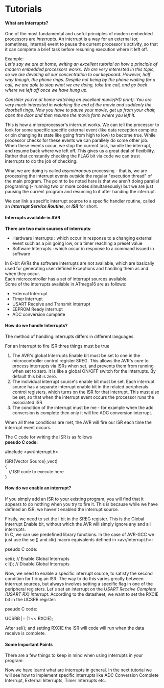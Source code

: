 # Tutorials

#### What are Interrupts?

One of the most fundamental and useful principles of modern embedded processors are _interrupts_. An interrupt is a way for an external (or, sometimes, internal) event to pause the current processor's activity, so that it can complete a brief task before resuming execution where it left off.

Example:  
_Let's say we are at home, writing an excellent tutorial on how a principle of modern embedded processors works. We are very interested in this topic, so we are devoting all our concentration to our keyboard. However, half way though, the phone rings. Despite not being by the phone waiting for a call, we are able to stop what we are doing, take the call, and go back where we left off once we have hung up._

_Consider you're at home watching an excellent movie(HD print). You are very much interested in watching the end of the movie and suddenly the doorbell rings. Now you have to pause your movie, get up from your chair, open the door and then resume the movie form where you left it._

This is how a microprocessor's interrupt works. We can tell the processor to look for some specific specific external event (like data reception complete or pin changing its state like going from high to low) to become true. While processor checks for these events we can parallely do some other job. When these events occur, we stop the current task, handle the interrupt, and resume back where we left off. This gives us a great deal of flexibility. Rather that constantly checking the FLAG bit via code we can trust interrupts to do the job of checking.

What we are doing is called _asynchronous_ processing - that is, we are processing the interrupt events outside the regular "execution thread" of the main program. The point to be noted here is that we aren't doing parallel programing (- running two or more codes simultaneously) but we are just pausing the current program and resuming to it after handing the interrupt.

We can link a specific interrupt source to a specific handler routine, called an **_Interrupt Service Routine_**, or **_ISR_** for short.

#### Interrupts available in AVR

**There are two main sources of interrupts:**

* Hardware Interrupts : which occur in response to a changing external event such as a pin going low, or a timer reaching a preset value
* Software Interrupts : which occur in response to a command issued in software

In 8-bit AVRs the software interrupts are not available, which are basically used for generating user defined Exceptions and handling them as and when they occur.  
Each microcontroller has a set of interrupt sources available.  
Some of the interrupts available in ATmega16 are as follows:

* External Interrupt
* Timer Interrupt
* USART Receive and Transmit Interrupt
* EEPROM Ready Interrupt
* ADC conversion complete

#### How do we handle Interrupts?

The method of handling interrupts differs in different languages.

For an Interrupt to fire ISR three things must be true

1. The AVR's global Interrupts Enable bit must be set to one in the microcontroller control register SREG. This allows the AVR's core to process interrupts via ISRs when set, and prevents them from running when set to zero. It is like a global ON/OFF switch for the interrupts. By default this bit is zero.
2. The individual interrupt source's enable bit must be set. Each interrupt source has a separate interrupt enable bit in the related peripherals control registers, which turns on the ISR for that interrupt. This must also be set, so that when the interrupt event occurs the processor runs the associated ISR.
3. The condition of the interrupt must be me - for example when the adc conversion is complete then only it will fire ADC conversion interrupt.

When all three conditions are met, the AVR will fire our ISR each time the interrupt event occurs.

The C code for writing the ISR is as follows  
**pseudo C code:**

#include <avr/interrupt.h>

ISR({Vector Source}_vect)  
{  
   // ISR code to execute here  
}

#### How do we enable an interrupt?

If you simply add an ISR to your existing program, you will find that it appears to do nothing when you try to fire it. This is because while we have defined an ISR, we haven't enabled the interrupt source.

Firstly, we need to set the I bit in the SREG register. This is the Global Interrupt Enable bit, without which the AVR will simply ignore any and all interrupts.  
In C, we can use predefined library functions. In the case of AVR-GCC we just use the sei() and cli() macro equivalents defined in <avr/interrupt.h>:

pseudo C code:

sei(); // Enable Global Interrupts  
cli(); // Disable Global Interrupts

Now, we need to enable a specific interrupt source, to satisfy the second condition for firing an ISR. The way to do this varies greatly between interrupt sources, but always involves setting a specific flag in one of the peripheral registers. Let's set an interrupt on the _USART Receive Complete (USART RX) interrupt_. According to the datasheet, we want to set the RXCIE bit in the UCSRB register:

pseudo C code:

UCSRB |= (1 << RXCIE);

After sei(); and setting RXCIE the ISR will code will run when the data receive is complete.

#### Some Important Points

There are a few things to keep in mind when using interrupts in your program:

Now we have learnt what are interrupts in general. In the next tutorial we will see how to implement specific interrupts like ADC Conversion Complete Interrupt, External Interrupts, Timer Interrupts etc.